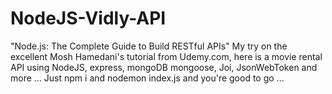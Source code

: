 # NodeJS-Vidly-API
"Node.js: The Complete Guide to Build RESTful APIs" My try on the excellent Mosh Hamedani's tutorial from Udemy.com, here is a movie rental API using NodeJS, express, mongoDB mongoose, Joi, JsonWebToken and more ... Just npm i and nodemon index.js and you're good to go ...
